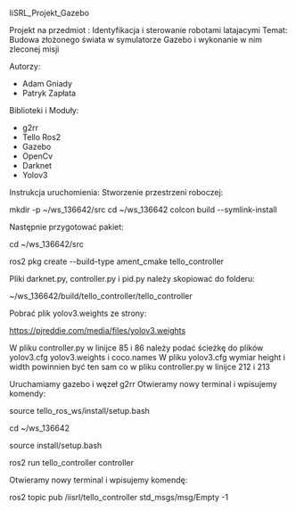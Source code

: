 IiSRL_Projekt_Gazebo

Projekt na przedmiot : Identyfikacja i sterowanie robotami latajacymi
Temat: Budowa złożonego świata w symulatorze Gazebo i wykonanie w nim zleconej misji

Autorzy:
- Adam Gniady
- Patryk Zapłata

Biblioteki i Moduły:
- g2rr
- Tello Ros2
- Gazebo
- OpenCv
- Darknet
- Yolov3

Instrukcja uruchomienia:
Stworzenie przestrzeni roboczej:

mkdir -p ~/ws_136642/src
cd ~/ws_136642
colcon build --symlink-install

Następnie przygotować pakiet:

cd ~/ws_136642/src

ros2 pkg create --build-type ament_cmake tello_controller

Pliki darknet.py, controller.py i pid.py należy skopiować do folderu:

~/ws_136642/build/tello_controller/tello_controller

Pobrać plik yolov3.weights ze strony:

https://pjreddie.com/media/files/yolov3.weights

W pliku controller.py w linijce 85 i 86 należy podać ścieżkę do plików yolov3.cfg yolov3.weights i coco.names
W pliku yolov3.cfg wymiar height i width powinnien być ten sam co w pliku controller.py w linijce 212 i 213

Uruchamiamy gazebo i węzeł g2rr
Otwieramy nowy terminal i wpisujemy komendy:

source tello_ros_ws/install/setup.bash 

cd ~/ws_136642

source install/setup.bash

ros2 run tello_controller controller

Otwieramy nowy terminal i wpisujemy komendę:

ros2 topic pub /iisrl/tello_controller std_msgs/msg/Empty -1






